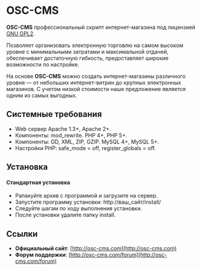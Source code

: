 # OSC-CMS

**OSC-CMS** профессиональный скрипт интернет-магазина под лицензией [GNU GPL2](http://github.com/OSC-CMS/Shopping-Cart/blob/master/LICENSE).

Позволяет организовать электронную торговлю на самом высоком уровне с минимальными затратами и максимальной отдачей, обеспечивает достаточную гибкость, предоставляет широкие возможности по настройке.

На основе **OSC-CMS** можно создать интернет-магазины различного уровня — от небольших интернет-витрин до крупных электронных магазинов. С учетом низкой стоимости наше предложение является одним из самых выгодных.

## Системные требования
  * Web сервер Apache 1.3+, Apache 2+.
  * Компоненты: mod_rewrite. PHP 4+, PHP 5+.
  * Компоненты: GD, XML, ZIP, GZIP. MySQL 4+, MySQL 5+.
  * Настройки PHP: safe_mode = off, register_globals = off.

## Установка

#### Стандартная установка

  * Рапакуйте архив с программой и загрузите на сервер.
  * Запустите программу установки: http://ваш_сайт/install/
  * Следуйте шагам по ходу выполнения установки.
  * После установки удалите папку install.

## Ссылки

  * **Официальный сайт**: [http://osc-cms.com](http://osc-cms.com)
  * **Форум поддержки**: [http://osc-cms.com/forum](http://osc-cms.com/forum)